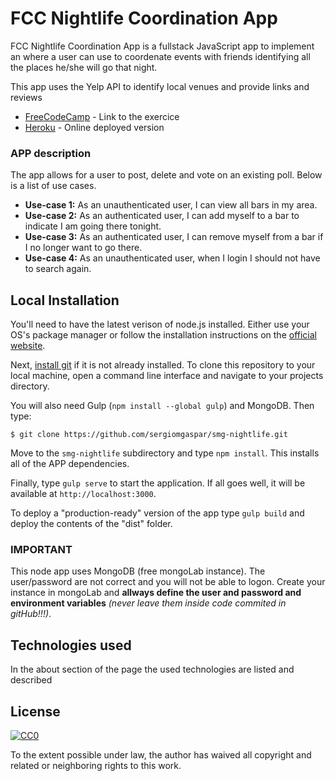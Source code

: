 # FCC Nightlife Coordination App

FCC Nightlife Coordination App is a fullstack JavaScript app to implement an where a user can use to coordenate events with friends identifying all the places he/she will go that night.

This app uses the Yelp API to identify local venues and provide links and reviews

* [FreeCodeCamp] - Link to the exercice
* [Heroku] - Online deployed version

### APP description

The app allows for a user to post, delete and vote on an existing poll. Below is a list of use cases.

  - **Use-case 1:** As an unauthenticated user, I can view all bars in my area.
  - **Use-case 2:** As an authenticated user, I can add myself to a bar to indicate I am going there tonight.
  - **Use-case 3:** As an authenticated user, I can remove myself from a bar if I no longer want to go there.
  - **Use-case 4:** As an unauthenticated user, when I login I should not have to search again.
  

## Local Installation

You'll need to have the latest verison of node.js installed. Either use your OS's package manager or follow the installation instructions on the [official website](http://nodejs.org).

Next, [install git](https://git-scm.com/book/en/v2/Getting-Started-Installing-Git) if it is not already installed. To clone this repository to your local machine, open a command line interface and navigate to your projects directory.

You will also need Gulp (`npm install --global gulp`) and MongoDB. Then type:

`$ git clone https://github.com/sergiomgaspar/smg-nightlife.git`

Move to the `smg-nightlife` subdirectory and type `npm install`. This installs all of the APP dependencies.

Finally, type `gulp serve` to start the application. If all goes well, it will be available at `http://localhost:3000`.

To deploy a "production-ready" version of the app type `gulp build` and deploy the contents of the "dist" folder.

### IMPORTANT
This node app uses MongoDB (free mongoLab instance). The user/password are not correct and you will not be able to logon. Create your instance in mongoLab and **allways define the user and password and environment variables** *(never leave them inside code commited in gitHub!!!)*.

## Technologies used

In the about section of the page the used technologies are listed and described

## License

[![CC0](http://i.creativecommons.org/p/zero/1.0/88x31.png)](http://creativecommons.org/publicdomain/zero/1.0/)

To the extent possible under law, the author has waived all copyright and related or neighboring rights to this work.

[FreeCodeCamp]: <https://www.freecodecamp.com/challenges/build-a-nightlife-coordination-app>
[Heroku]: <https://smg-nightlife.herokuapp.com/>
